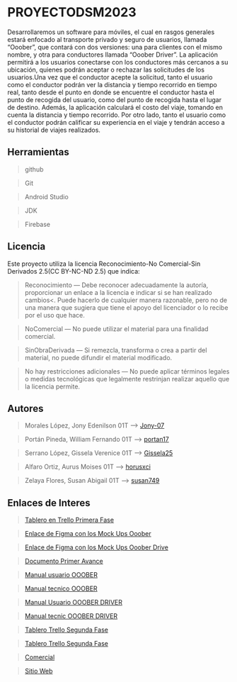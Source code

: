 # PROYECTODSM2023
Desarrollaremos un software para móviles, el cual en rasgos generales estará enfocado al transporte privado y seguro de usuarios, llamada “Ooober”, que contará con dos versiones: una para clientes con el mismo nombre, y otra para conductores llamada “Ooober Driver”.
La aplicación permitirá a los usuarios conectarse con los conductores más cercanos a su ubicación, quienes podrán aceptar o rechazar las solicitudes de los usuarios.Una vez que el conductor acepte la solicitud, tanto el usuario como el conductor podrán ver la distancia y tiempo recorrido en tiempo real, tanto desde el punto en donde se encuentre el conductor hasta el punto de recogida del usuario, como del punto de recogida hasta el lugar de destino. Además, la aplicación calculará el costo del viaje, tomando en cuenta la distancia y tiempo recorrido.
Por otro lado, tanto el usuario como el conductor podrán calificar su experiencia en el viaje y tendrán acceso  a su historial de viajes realizados.

## Herramientas

>github

>Git

>Android Studio

>JDK

>Firebase

## Licencia

Este proyecto utiliza la licencia Reconocimiento-No Comercial-Sin Derivados 2.5(CC BY-NC-ND 2.5) que indica:

>Reconocimiento — Debe reconocer adecuadamente la autoría, proporcionar un enlace a la licencia e indicar si se han realizado cambios<. Puede hacerlo de cualquier manera razonable, pero no de una manera que sugiera que tiene el apoyo del licenciador o lo recibe por el uso que hace.

>NoComercial — No puede utilizar el material para una finalidad comercial.

>SinObraDerivada — Si remezcla, transforma o crea a partir del material, no puede difundir el material modificado.

>No hay restricciones adicionales — No puede aplicar términos legales o medidas tecnológicas que legalmente restrinjan realizar aquello que la licencia permite.

## Autores

>Morales López, Jony Edenilson 01T --> [Jony-07](https://github.com/Jony-07)

>Portán Pineda, William Fernando 01T --> [portan17](https://github.com/portan17)

>Serrano López, Gissela Verenice 01T --> [Gissela25](https://github.com/Gissela25)

>Alfaro Ortiz, Aurus Moises 01T --> [horusxci](https://github.com/horusxci)

>Zelaya Flores, Susan Abigail 01T --> [susan749](https://github.com/susan749)

## Enlaces de Interes

> [Tablero en Trello Primera Fase](https://trello.com/invite/b/nqQe1tMi/ATTI8c9a92e37d09fd6bd6c3993fe9c5e66074F699F3/primera-fase)

> [Enlace de Figma con los Mock Ups Ooober](https://www.figma.com/proto/d5modQM7hS3zCsyasHf4Ph/Untitled?page-id=0%3A1&node-id=47%3A82&viewport=-1955%2C296%2C0.65&scaling=scale-down)

> [Enlace de Figma con los Mock Ups Ooober Drive](https://www.figma.com/file/d5modQM7hS3zCsyasHf4Ph/Untitled?node-id=3%3A28&t=aO9oDKsQCt5endiM-1)

> [Documento Primer Avance](https://drive.google.com/file/d/1E_lgPc7cNiLXpOvKuuJ0yXaOEGhIrH6T/view?usp=sharing)

>[Manual usuario OOOBER](https://drive.google.com/file/d/1yFWHS1qFXyAM54rh2ih2R_E1kyjCM6Iw/view?usp=sharing)

>[Manual tecnico OOOBER](https://drive.google.com/file/d/1yFWHS1qFXyAM54rh2ih2R_E1kyjCM6Iw/view?usp=sharing)

>[Manual Usuario OOOBER DRIVER](https://drive.google.com/file/d/1bNuFBVpelHJIGzJxf585ZBaLNqFK7f_X/view?usp=sharing)

>[Manual tecnic OOOBER DRIVER](https://drive.google.com/file/d/1r5nKxNLOI6WEJImGriG0Xy0GGu_iWRaN/view?usp=sharing)

>[Tablero Trello Segunda Fase](https://trello.com/invite/b/l4YYgLjv/ATTI4231982b5b8e32dd3bd595213c07abe220E83DF0/segunda-fase)

>[Tablero Trello Segunda Fase](https://trello.com/invite/b/M6SGZ4Xe/ATTI8dcc877b3acd12edd0ded40d1d54d849DF5BB6D7/tercera-fase)

>[Comercial](https://www.youtube.com/watch?v=mdb6uA-96-U)

>[Sitio Web](https://gissela25.github.io/SmartIdea/index.html)
